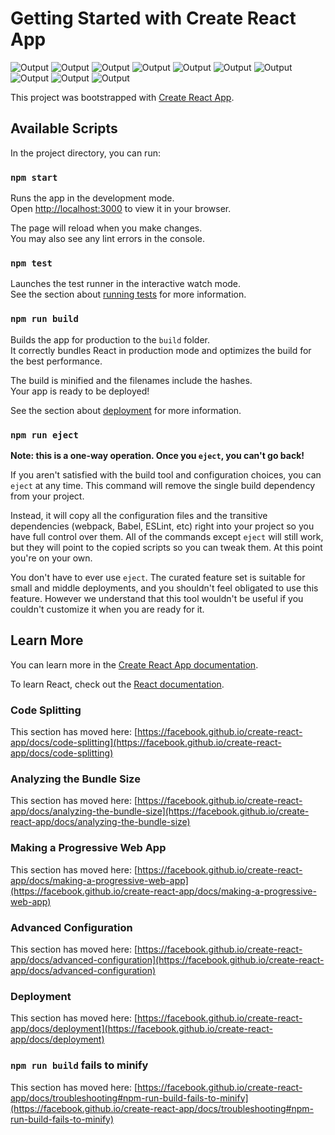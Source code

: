 # Getting Started with Create React App

<img src="https://github.com/aliraza-devv/final-randomquiz/blob/main/Output/1.png" alt="Output" />
<img src="https://github.com/aliraza-devv/final-randomquiz/blob/main/Output/2.png" alt="Output" />
<img src="https://github.com/aliraza-devv/final-randomquiz/blob/main/Output/3.png" alt="Output" />
<img src="https://github.com/aliraza-devv/final-randomquiz/blob/main/Output/4.png" alt="Output" />
<img src="https://github.com/aliraza-devv/final-randomquiz/blob/main/Output/5.png" alt="Output" />
<img src="https://github.com/aliraza-devv/final-randomquiz/blob/main/Output/6.png" alt="Output" />
<img src="https://github.com/aliraza-devv/final-randomquiz/blob/main/Output/7.png" alt="Output" />
<img src="https://github.com/aliraza-devv/final-randomquiz/blob/main/Output/8.png" alt="Output" />
<img src="https://github.com/aliraza-devv/final-randomquiz/blob/main/Output/9.png" alt="Output" />
<img src="https://github.com/aliraza-devv/final-randomquiz/blob/main/Output/10.png" alt="Output" />

This project was bootstrapped with [Create React App](https://github.com/facebook/create-react-app).

## Available Scripts

In the project directory, you can run:

### `npm start`

Runs the app in the development mode.\
Open [http://localhost:3000](http://localhost:3000) to view it in your browser.

The page will reload when you make changes.\
You may also see any lint errors in the console.

### `npm test`

Launches the test runner in the interactive watch mode.\
See the section about [running tests](https://facebook.github.io/create-react-app/docs/running-tests) for more information.

### `npm run build`

Builds the app for production to the `build` folder.\
It correctly bundles React in production mode and optimizes the build for the best performance.

The build is minified and the filenames include the hashes.\
Your app is ready to be deployed!

See the section about [deployment](https://facebook.github.io/create-react-app/docs/deployment) for more information.

### `npm run eject`

**Note: this is a one-way operation. Once you `eject`, you can't go back!**

If you aren't satisfied with the build tool and configuration choices, you can `eject` at any time. This command will remove the single build dependency from your project.

Instead, it will copy all the configuration files and the transitive dependencies (webpack, Babel, ESLint, etc) right into your project so you have full control over them. All of the commands except `eject` will still work, but they will point to the copied scripts so you can tweak them. At this point you're on your own.

You don't have to ever use `eject`. The curated feature set is suitable for small and middle deployments, and you shouldn't feel obligated to use this feature. However we understand that this tool wouldn't be useful if you couldn't customize it when you are ready for it.

## Learn More

You can learn more in the [Create React App documentation](https://facebook.github.io/create-react-app/docs/getting-started).

To learn React, check out the [React documentation](https://reactjs.org/).

### Code Splitting

This section has moved here: [https://facebook.github.io/create-react-app/docs/code-splitting](https://facebook.github.io/create-react-app/docs/code-splitting)

### Analyzing the Bundle Size

This section has moved here: [https://facebook.github.io/create-react-app/docs/analyzing-the-bundle-size](https://facebook.github.io/create-react-app/docs/analyzing-the-bundle-size)

### Making a Progressive Web App

This section has moved here: [https://facebook.github.io/create-react-app/docs/making-a-progressive-web-app](https://facebook.github.io/create-react-app/docs/making-a-progressive-web-app)

### Advanced Configuration

This section has moved here: [https://facebook.github.io/create-react-app/docs/advanced-configuration](https://facebook.github.io/create-react-app/docs/advanced-configuration)

### Deployment

This section has moved here: [https://facebook.github.io/create-react-app/docs/deployment](https://facebook.github.io/create-react-app/docs/deployment)

### `npm run build` fails to minify

This section has moved here: [https://facebook.github.io/create-react-app/docs/troubleshooting#npm-run-build-fails-to-minify](https://facebook.github.io/create-react-app/docs/troubleshooting#npm-run-build-fails-to-minify)
